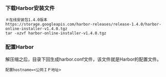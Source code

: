 ### 下载Harbor安装文件

```
＃在线安装包1.4.0版本
https://storage.googleapis.com/harbor-releases/release-1.4.0/harbor-online-installer-v1.4.0.tgz
tar -xzvf harbor-online-installer-v1.4.0.tgz
```

### 配置Harbor

解压缩之后，目录下回生成harbor.conf文件，该文件就是Harbor的配置文件。

```
配置hostname=<公网ＩＰ地址>
```



